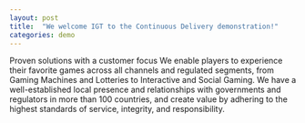 ```yaml
---
layout: post
title:  "We welcome IGT to the Continuous Delivery demonstration!"
categories: demo
---
```


Proven solutions with a customer focus
We enable players to experience their favorite games across all channels and regulated segments, from Gaming Machines and Lotteries to Interactive and Social Gaming. We have a well-established local presence and relationships with governments and regulators in more than 100 countries, and create value by adhering to the highest standards of service, integrity, and responsibility.

